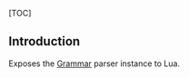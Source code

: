 
[TOC]

## Introduction

Exposes the [Grammar](../../java/games/stendhal/common/grammar/Grammar.html) parser instance to Lua.
